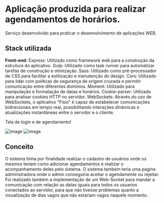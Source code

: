 
# Aplicação produzida para realizar agendamentos de horários.
Serviço desenvolvido para praticar o desenvolvimento de aplicações WEB.
## Stack utilizada

**Front-end:** 
Express: Utilizado como framework web para a construção da estrutura do aplicativo.
Gulp: Utilizado como task runner para automatizar tarefas de construção e otimização.
Sass: Utilizado como pré-processador de CSS para facilitar a estilização e manutenção do design.
Cors: Utilizado para lidar com políticas de segurança de origem cruzada e permitir comunicação entre diferentes domínios.
Moment: Utilizado para manipulação e formatação de datas e horários.
Cookie-parser: Utilizado para analisar cookies HTTP no servidor.
WebSockets: Através do uso de WebSockets, o aplicativo "Fisio" é capaz de estabelecer comunicações bidirecionais em tempo real, possibilitando interações dinâmicas e atualizações instantâneas entre o servidor e o cliente.

Tela de login e de agendamento!

![image](https://github.com/Dalenson/agendamentoFront/assets/108817919/dc734e5a-743e-46f8-96b5-aaeaf1464543)
![image](https://github.com/Dalenson/agendamentoFront/assets/108817919/aa203bf6-a73f-4364-aa4e-82d9cda3b052)


## Conceito
O sistema tinha por finalidade realizar o cadastro de usuários onde os mesmos teriam como adicionar agendamentos e realizar o acompanhamento deles pelo sistema.
O sistema também teria uma pagina administradora onde o admin conseguiria aceitar o agendamente ou rejeitar.
Foi realizado também a implementação de um Web-Socket para mandar a comunicação com relação as datas iguais para todos os usuarios conectados ao servidor, para que não tivesse problemas quanto a visualização de dias vagos que não estariam vagos naquele momento.
